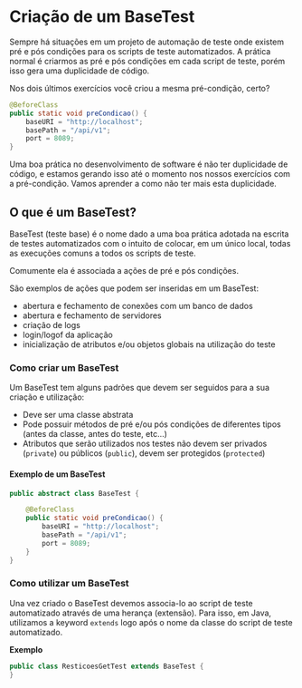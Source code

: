 # Criação de um BaseTest

Sempre há situações em um projeto de automação de teste onde existem pré e pós condições para os scripts de teste automatizados. A prática normal é criarmos as pré e pós condições em cada script de teste, porém isso gera uma duplicidade de código.

Nos dois últimos exercícios você criou a mesma pré-condição, certo?

```java
@BeforeClass
public static void preCondicao() {
    baseURI = "http://localhost";
    basePath = "/api/v1";
    port = 8089;
}
```

Uma boa prática no desenvolvimento de software é não ter duplicidade de código, e estamos gerando isso até o momento nos nossos exercícios com a pré-condição. Vamos aprender a como não ter mais esta duplicidade.

## O que é um BaseTest?

BaseTest (teste base) é o nome dado a uma boa prática adotada na escrita de testes automatizados com o intuito de colocar, em um único local, todas as execuções comuns a todos os scripts de teste.

Comumente ela é associada a ações de pré e pós condições.

São exemplos de ações que podem ser inseridas em um BaseTest:
* abertura e fechamento de conexões com um banco de dados
* abertura e fechamento de servidores
* criação de logs
* login/logof da aplicação
* inicialização de atributos e/ou objetos globais na utilização do teste

### Como criar um BaseTest

Um BaseTest tem alguns padrões que devem ser seguidos para a sua criação e utilização:
* Deve ser uma classe abstrata
* Pode possuir métodos de pré e/ou pós condições de diferentes tipos (antes da classe, antes do teste, etc...)
* Atributos que serão utilizados nos testes não devem ser privados (`private`) ou públicos (`public`), devem ser protegidos (`protected`)

#### Exemplo de um BaseTest

```java
public abstract class BaseTest {

    @BeforeClass
    public static void preCondicao() {
        baseURI = "http://localhost";
        basePath = "/api/v1";
        port = 8089;
    }
}
```

### Como utilizar um BaseTest

Una vez criado o BaseTest devemos associa-lo ao script de teste automatizado através de uma herança (extensão). Para isso, em Java, utilizamos a keyword `extends` logo após o nome da classe do script de teste automatizado.

**Exemplo**

```java
public class ResticoesGetTest extends BaseTest {
}
```